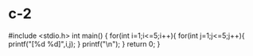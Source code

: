 # c-2

#include <stdio.h>
int main()
{
    for(int i=1;i<=5;i++){
        for(int j=1;j<=5;j++){
            printf("[%d %d]",i,j);
        }
        printf("\n");
    }
    return 0;
}
